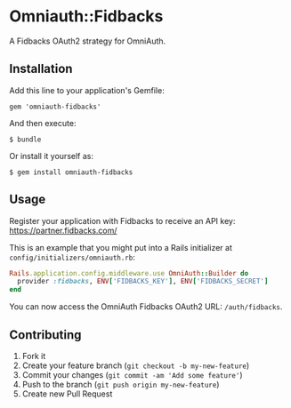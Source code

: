 # Omniauth::Fidbacks

A Fidbacks OAuth2 strategy for OmniAuth.

## Installation

Add this line to your application's Gemfile:

    gem 'omniauth-fidbacks'

And then execute:

    $ bundle

Or install it yourself as:

    $ gem install omniauth-fidbacks

## Usage

Register your application with Fidbacks to receive an API key: https://partner.fidbacks.com/

This is an example that you might put into a Rails initializer at `config/initializers/omniauth.rb`:

```ruby
Rails.application.config.middleware.use OmniAuth::Builder do
  provider :fidbacks, ENV['FIDBACKS_KEY'], ENV['FIDBACKS_SECRET']
end
```
You can now access the OmniAuth Fidbacks OAuth2 URL: `/auth/fidbacks`.

## Contributing

1. Fork it
2. Create your feature branch (`git checkout -b my-new-feature`)
3. Commit your changes (`git commit -am 'Add some feature'`)
4. Push to the branch (`git push origin my-new-feature`)
5. Create new Pull Request
